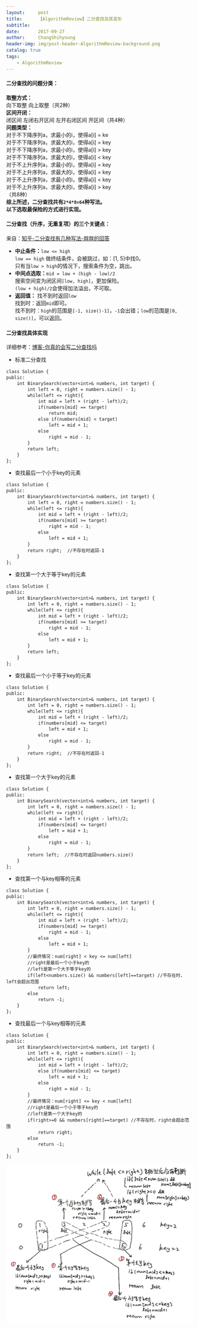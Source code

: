 ```yaml
---
layout:     post
title:      【AlgorithmReview】二分查找及其变形
subtitle:   
date:       2017-09-27
author:     ChangShihyoung
header-img: img/post-header-AlgorithmReview-background.png
catalog: true
tags:
    - AlgorithmReview
---
```


#### 二分查找的问题分类：  
**取整方式：**  
向下取整 向上取整（共2种）  
**区间开闭：**  
闭区间 左闭右开区间 左开右闭区间 开区间（共4种）  
**问题类型：**  
对于不下降序列a，求最小的i，使得a[i] = ke  
对于不下降序列a，求最大的i，使得a[i] = key  
对于不下降序列a，求最小的i，使得a[i] > key  
对于不下降序列a，求最大的i，使得a[i] < key  
对于不上升序列a，求最小的i，使得a[i] = key  
对于不上升序列a，求最大的i，使得a[i] = key  
对于不上升序列a，求最小的i，使得a[i] < key  
对于不上升序列a，求最大的i，使得a[i] > key  
（共8种）  
**综上所述，二分查找共有`2*4*8=64`种写法。**  
**以下选取最保险的方式进行实现。**  

#### 二分查找（**升序，无重复项**）的三个关键点：  
来自：[知乎-二分查找有几种写法-胖胖的回答](https://www.zhihu.com/question/36132386)  
- **中止条件：**`low <= high`  
`low == high` 做终结条件，会被跳过，如：[1, 5]中找0。  
只有当`low > high`的情况下，搜索条件为空，跳出。  
- **中间点选取：**`mid = low + (high - low)/2`  
搜索空间变为闭区间`[low, high]`，更加保险。  
`(low + high)/2`会使得加法溢出，不可取。  
- **返回值：** 找不到时返回`low`  
找到时：返回`mid`即可。  
找不到时：`high`的范围是`[-1, size()-1]`，`-1`会出错；`low`的范围是`[0, size()]`，可以返回。  

#### 二分查找具体实现  
详细参考：[博客-你真的会写二分查找吗](https://www.cnblogs.com/bofengyu/p/6761389.html)  
- 标准二分查找  
```
class Solution {
public:
    int BinarySearch(vector<int>& numbers, int target) {
		int left = 0, right = numbers.size() - 1;
		while(left <= right){
			int mid = left + (right - left)/2;
			if(numbers[mid] == target)
				return mid;
			else if(numbers[mid] < target)
				left = mid + 1;
			else
				right = mid - 1;
		}
		return left;
    }
};
```
- 查找最后一个小于key的元素  
```
class Solution {
public:
    int BinarySearch(vector<int>& numbers, int target) {
		int left = 0, right = numbers.size() - 1;
		while(left <= right){
			int mid = left + (right - left)/2;
			if(numbers[mid] >= target)
				right = mid - 1;
			else
				left = mid + 1;
		}
		return right;  //不存在时返回-1
    }
};
```
- 查找第一个大于等于key的元素
```
class Solution {
public:
    int BinarySearch(vector<int>& numbers, int target) {
		int left = 0, right = numbers.size() - 1;
		while(left <= right){
			int mid = left + (right - left)/2;
			if(numbers[mid] >= target)
				right = mid - 1;
			else
				left = mid + 1;
		}
		return left;
    }
};
```
- 查找最后一个小于等于key的元素  
```
class Solution {
public:
    int BinarySearch(vector<int>& numbers, int target) {
		int left = 0, right = numbers.size() - 1;
		while(left <= right){
			int mid = left + (right - left)/2;
			if(numbers[mid] <= target)
				left = mid + 1;
			else
				right = mid - 1;
		}
		return right;  //不存在时返回-1
    }
};
```  

- 查找第一个大于key的元素  
```
class Solution {
public:
    int BinarySearch(vector<int>& numbers, int target) {
		int left = 0, right = numbers.size() - 1;
		while(left <= right){
			int mid = left + (right - left)/2;
			if(numbers[mid] <= target)
				left = mid + 1;
			else
				right = mid - 1;
		}
		return left;  //不存在时返回numbers.size()
    }
};

```  

- 查找第一个与key相等的元素  
```
class Solution {
public:
    int BinarySearch(vector<int>& numbers, int target) {
		int left = 0, right = numbers.size() - 1;
		while(left <= right){
			int mid = left + (right - left)/2;
			if(numbers[mid] >= target)
				right = mid - 1;
			else
				left = mid + 1;
		}
		//最终情况：num[right] < key <= num[left]
		//right是最后一个小于key的
		//left是第一个大于等于key的
		if(left<numbers.size() && numbers[left]==target) //不存在时，left会超出范围
			return left;
		else
			return -1;
    }
};
```  

- 查找最后一个与key相等的元素  
```
class Solution {
public:
    int BinarySearch(vector<int>& numbers, int target) {
		int left = 0, right = numbers.size() - 1;
		while(left <= right){
			int mid = left + (right - left)/2;
			else if(numbers[mid] <= target)
				left = mid + 1;
			else
				right = mid - 1;
		}
		//最终情况：num[right] <= key < num[left]
		//right是最后一个小于等于key的
		//left是第一个大于key的
		if(right>=0 && numbers[right]==target) //不存在时，right会超出范围
			return right;
		else
			return -1;
    }
};
```

![二分查找的变形总结](https://github.com/changshihyoung/changshihyoung.github.io/blob/master/img/post-2017-9-27-graph-1.png?raw=true)
